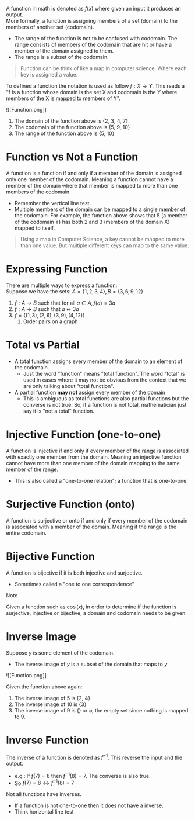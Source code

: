 
A function in math is denoted as $f(x)$ where given an input it produces an output.<br>
More formally, a function is assigning members of a set (domain) to the members of another set (codomain).
- The range of the function is not to be confused with codomain. The range consists of members of the codomain that are hit or have a member of the domain assigned to them. 
- The range is a subset of the codomain. 

> Function can be think of like a map in computer science. Where each key is assigned a value.

To defined a function the notation is used as follow $f : X \to Y$. This reads a "f is a function whose domain is the set X and codomain is the Y where members of the X is mapped to members of Y".

![[Function.png]]

1. The domain of the function above is {2, 3, 4, 7}
2. The codomain of the function above is {5, 9, 10}
3. The range of the function above is {5, 10}


# Function vs Not a Function

A function is a function if and only if a member of the domain is assigned only one member of the codomain. Meaning a function cannot have a member of the domain where that member is mapped to more than one members of the codomain. 
- Remember the vertical line test.
- Multiple members of the domain can be mapped to a single member of the codomain. For example, the function above shows that 5 (a member of the codomain Y) has both 2 and 3 (members of the domain X) mapped to itself.

> Using a map in Computer Science, a key cannot be mapped to more than one value. But multiple different keys can map to the same value. 

# Expressing Function

There are multiple ways to express a function:<br>
Suppose we have the sets: $A = \{1, 2, 3, 4\}, B = \{3, 6, 9, 12\}$
1. $f : A \to B$ such that for all $a \in A, f(a) = 3a$
2. $f : A \to B$ such that $a \mapsto 3a$
3. $f = \{(1, 3), (2, 6), (3, 9), (4, 12)\}$
	1. Order pairs on a graph



# Total vs Partial

- A total function assigns every member of the domain to an element of the codomain. 
	- Just the word "function" means "total function". The word "total" is used in cases where it may not be obvious from the context that we are only talking about "total function". 
- A partial function **may not** assign every member of the domain
	- This is ambiguous as total functions are also partial functions but the converse is not true. So, if a function is not total, mathematician just say it is "not a total" function.


# Injective Function (one-to-one)
A function is injective if and only if every member of the range is associated with exactly one member from the domain. Meaning an injective function cannot have more than one member of the domain mapping to the same member of the range. 
- This is also called a "one-to-one relation"; a function that is one-to-one 
# Surjective Function (onto)
A function is surjective or onto if and only if every member of the codomain is associated with a member of the domain. Meaning if the range is the entire codomain.

# Bijective Function

A function is bijective if it is both injective and surjective.
- Sometimes called a "one to one correspondence"


>[!note]
>Given a function such as $\cos(x)$, in order to determine if the function is surjective, injective or bijective, a domain and codomain needs to be given.




# Inverse Image

Suppose $y$ is some element of the codomain.
- The inverse image of $y$ is a subset of the domain that maps to $y$

![[Function.png]]

Given the function above again:
1. The inverse image of 5 is {2, 4}
2. The inverse image of 10 is {3}
3. The inverse image of 9 is {} or $\varnothing$, the empty set since nothing is mapped to 9.


# Inverse Function

The inverse of a function is denoted as $f^{-1}$. This reverse the input and the output.<br> 
- e.g.:  If $f(7) = 8$ then $f^{-1}(8) = 7$. The converse is also true.
- So $f(7) = 8 \leftrightarrow f^{-1}(8)= 7$

Not all functions have inverses.
- If a function is not one-to-one then it does not have a inverse.
- Think horizontal line test



